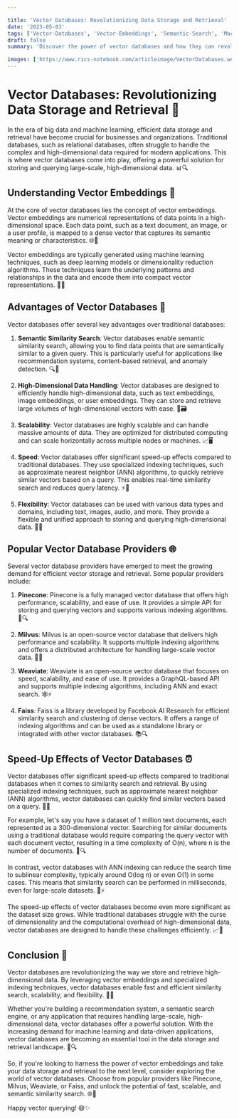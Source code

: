 ```yaml
---

title: 'Vector Databases: Revolutionizing Data Storage and Retrieval'
date: '2023-05-03'
tags: ['Vector-Databases', 'Vector-Embeddings', 'Semantic-Search', 'Machine-Learning', 'devops']
draft: false
summary: 'Discover the power of vector databases and how they can revolutionize your data storage and retrieval processes. Learn about vector embeddings, the advantages of using vector databases, and the speed-up effects they offer. Explore popular vector database providers and their features.'

images: ['https://www.rics-notebook.com/articleimage/VectorDatabases.webp']
---
```


# Vector Databases: Revolutionizing Data Storage and Retrieval 🚀

In the era of big data and machine learning, efficient data storage and retrieval have become crucial for businesses and organizations. Traditional databases, such as relational databases, often struggle to handle the complex and high-dimensional data required for modern applications. This is where vector databases come into play, offering a powerful solution for storing and querying large-scale, high-dimensional data. 📊🔍

## Understanding Vector Embeddings 🧩

At the core of vector databases lies the concept of vector embeddings. Vector embeddings are numerical representations of data points in a high-dimensional space. Each data point, such as a text document, an image, or a user profile, is mapped to a dense vector that captures its semantic meaning or characteristics. 🌐🎨

Vector embeddings are typically generated using machine learning techniques, such as deep learning models or dimensionality reduction algorithms. These techniques learn the underlying patterns and relationships in the data and encode them into compact vector representations. 🧠💡

## Advantages of Vector Databases 🌟

Vector databases offer several key advantages over traditional databases:

1. **Semantic Similarity Search**: Vector databases enable semantic similarity search, allowing you to find data points that are semantically similar to a given query. This is particularly useful for applications like recommendation systems, content-based retrieval, and anomaly detection. 🔍🎯

2. **High-Dimensional Data Handling**: Vector databases are designed to efficiently handle high-dimensional data, such as text embeddings, image embeddings, or user embeddings. They can store and retrieve large volumes of high-dimensional vectors with ease. 📏🗃️

3. **Scalability**: Vector databases are highly scalable and can handle massive amounts of data. They are optimized for distributed computing and can scale horizontally across multiple nodes or machines. 📈🖥️

4. **Speed**: Vector databases offer significant speed-up effects compared to traditional databases. They use specialized indexing techniques, such as approximate nearest neighbor (ANN) algorithms, to quickly retrieve similar vectors based on a query. This enables real-time similarity search and reduces query latency. ⚡🚀

5. **Flexibility**: Vector databases can be used with various data types and domains, including text, images, audio, and more. They provide a flexible and unified approach to storing and querying high-dimensional data. 🌈🔧

## Popular Vector Database Providers 🌐

Several vector database providers have emerged to meet the growing demand for efficient vector storage and retrieval. Some popular providers include:

1. **Pinecone**: Pinecone is a fully managed vector database that offers high performance, scalability, and ease of use. It provides a simple API for storing and querying vectors and supports various indexing algorithms. 🌲🔍

2. **Milvus**: Milvus is an open-source vector database that delivers high performance and scalability. It supports multiple indexing algorithms and offers a distributed architecture for handling large-scale vector data. 🐘🚀

3. **Weaviate**: Weaviate is an open-source vector database that focuses on speed, scalability, and ease of use. It provides a GraphQL-based API and supports multiple indexing algorithms, including ANN and exact search. 🕸️⚡

4. **Faiss**: Faiss is a library developed by Facebook AI Research for efficient similarity search and clustering of dense vectors. It offers a range of indexing algorithms and can be used as a standalone library or integrated with other vector databases. 📚🔍

## Speed-Up Effects of Vector Databases ⏰

Vector databases offer significant speed-up effects compared to traditional databases when it comes to similarity search and retrieval. By using specialized indexing techniques, such as approximate nearest neighbor (ANN) algorithms, vector databases can quickly find similar vectors based on a query. 🚀⏰

For example, let's say you have a dataset of 1 million text documents, each represented as a 300-dimensional vector. Searching for similar documents using a traditional database would require comparing the query vector with each document vector, resulting in a time complexity of O(n), where n is the number of documents. 📜🔍

In contrast, vector databases with ANN indexing can reduce the search time to sublinear complexity, typically around O(log n) or even O(1) in some cases. This means that similarity search can be performed in milliseconds, even for large-scale datasets. 🚀⚡

The speed-up effects of vector databases become even more significant as the dataset size grows. While traditional databases struggle with the curse of dimensionality and the computational overhead of high-dimensional data, vector databases are designed to handle these challenges efficiently. 📈🌌

## Conclusion 🎉

Vector databases are revolutionizing the way we store and retrieve high-dimensional data. By leveraging vector embeddings and specialized indexing techniques, vector databases enable fast and efficient similarity search, scalability, and flexibility. 🚀🌟

Whether you're building a recommendation system, a semantic search engine, or any application that requires handling large-scale, high-dimensional data, vector databases offer a powerful solution. With the increasing demand for machine learning and data-driven applications, vector databases are becoming an essential tool in the data storage and retrieval landscape. 🔧🔍

So, if you're looking to harness the power of vector embeddings and take your data storage and retrieval to the next level, consider exploring the world of vector databases. Choose from popular providers like Pinecone, Milvus, Weaviate, or Faiss, and unlock the potential of fast, scalable, and semantic similarity search. 🌐🚀

Happy vector querying! 😄✨
